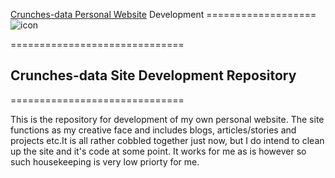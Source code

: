 [Crunches-data Personal Website](http://crunches-data.appspot.com) Development
===================![icon](https://github.com/medmatix/crunches-data2/blob/master/img/DNA-tree-crop2-alpha.png)
  
==============================
## Crunches-data Site Development Repository
==============================

This is the repository for development of my own personal website. The site functions as my creative face and includes blogs, articles/stories and projects etc.It is all rather cobbled together just now, but I do intend to clean up the site and it's code at some point. It works for me as is however so such housekeeping is very low priorty for me.
   

  

